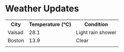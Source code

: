 # Weather Updates

<!-- WEATHER-UPDATE-START -->
<table><tr><th>City</th><th>Temperature (°C)</th><th>Condition</th></tr><tr><td>Valsad</td><td>28.1</td><td>Light rain shower</td></tr><tr><td>Boston</td><td>13.9</td><td>Clear</td></tr><tr><td></td><td></td><td></td></tr></table>
<!-- WEATHER-UPDATE-END -->
